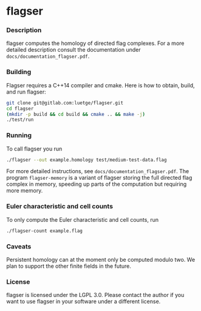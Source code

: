 # flagser

### Description

flagser computes the homology of directed flag complexes. For a more detailed
description consult the documentation under `docs/documentation_flagser.pdf`.

### Building

Flagser requires a C++14 compiler and cmake. Here is how to obtain, build, and
run flagser:

```sh
git clone git@gitlab.com:luetge/flagser.git
cd flagser
(mkdir -p build && cd build && cmake .. && make -j)
./test/run
```

### Running

To call flagser you run

```sh
./flagser --out example.homology test/medium-test-data.flag
```

For more detailed instructions, see `docs/documentation_flagser.pdf`. The
program `flagser-memory` is a variant of flagser storing the full directed flag
complex in memory, speeding up parts of the computation but requiring more
memory.

### Euler characteristic and cell counts

To only compute the Euler characteristic and cell counts, run

```sh
./flagser-count example.flag
```

### Caveats

Persistent homology can at the moment only be computed modulo two. We plan to
support the other finite fields in the future.

### License

flagser is licensed under the LGPL 3.0. Please contact the author if you want to use flagser in your software under a different license.
